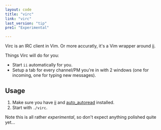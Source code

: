 ```yaml
---
layout: code
title: "virc"
link: "virc"
last_version: "tip"
pre1: "Experimental"

---
```


Virc is an IRC client in Vim. Or more accuratly, it's a Vim wrapper around
[ii][ii].

Things Virc will do for you:

- Start `ii` automatically for you.
- Setup a tab for every channel/PM you're in with 2 windows (one for incoming,
  one for typing new messages).


Usage
-----
1. Make sure you have [ii][ii] and [auto\_autoread][read] installed.
1. Start with `./virc`.

Note this is all rather *experimental*, so don't expect anything polished quite
yet...



[ii]: http://tools.suckless.org/ii/
[read]: http://code.arp242.net/auto_autoread.vim/

